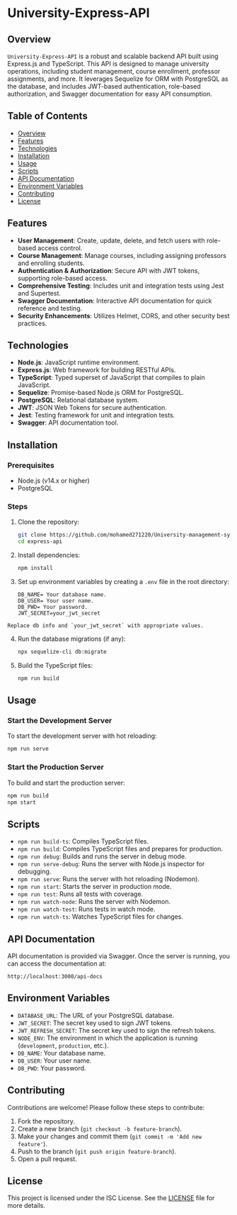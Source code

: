 # University-Express-API

## Overview

`University-Express-API` is a robust and scalable backend API built using Express.js and TypeScript. This API is designed to manage university operations, including student management, course enrollment, professor assignments, and more. It leverages Sequelize for ORM with PostgreSQL as the database, and includes JWT-based authentication, role-based authorization, and Swagger documentation for easy API consumption.

## Table of Contents

- [Overview](#overview)
- [Features](#features)
- [Technologies](#technologies)
- [Installation](#installation)
- [Usage](#usage)
- [Scripts](#scripts)
- [API Documentation](#api-documentation)
- [Environment Variables](#environment-variables)
- [Contributing](#contributing)
- [License](#license)

## Features

- **User Management**: Create, update, delete, and fetch users with role-based access control.
- **Course Management**: Manage courses, including assigning professors and enrolling students.
- **Authentication & Authorization**: Secure API with JWT tokens, supporting role-based access.
- **Comprehensive Testing**: Includes unit and integration tests using Jest and Supertest.
- **Swagger Documentation**: Interactive API documentation for quick reference and testing.
- **Security Enhancements**: Utilizes Helmet, CORS, and other security best practices.

## Technologies

- **Node.js**: JavaScript runtime environment.
- **Express.js**: Web framework for building RESTful APIs.
- **TypeScript**: Typed superset of JavaScript that compiles to plain JavaScript.
- **Sequelize**: Promise-based Node.js ORM for PostgreSQL.
- **PostgreSQL**: Relational database system.
- **JWT**: JSON Web Tokens for secure authentication.
- **Jest**: Testing framework for unit and integration tests.
- **Swagger**: API documentation tool.

## Installation

### Prerequisites

- Node.js (v14.x or higher)
- PostgreSQL

### Steps

1. Clone the repository:

   ```bash
   git clone https://github.com/mohamed271220/University-management-system
   cd express-api
   ```

2. Install dependencies:

   ```bash
   npm install
   ```

3. Set up environment variables by creating a `.env` file in the root directory:

   ```env
   DB_NAME= Your database name.
   DB_USER= Your user name.
   DB_PWD= Your password.
   JWT_SECRET=your_jwt_secret
   ```

```
Replace db info and `your_jwt_secret` with appropriate values.
```

4. Run the database migrations (if any):

   ```bash
   npx sequelize-cli db:migrate
   ```

5. Build the TypeScript files:
   ```bash
   npm run build
   ```

## Usage

### Start the Development Server

To start the development server with hot reloading:

```bash
npm run serve
```

### Start the Production Server

To build and start the production server:

```bash
npm run build
npm start
```

## Scripts

- `npm run build-ts`: Compiles TypeScript files.
- `npm run build`: Compiles TypeScript files and prepares for production.
- `npm run debug`: Builds and runs the server in debug mode.
- `npm run serve-debug`: Runs the server with Node.js inspector for debugging.
- `npm run serve`: Runs the server with hot reloading (Nodemon).
- `npm run start`: Starts the server in production mode.
- `npm run test`: Runs all tests with coverage.
- `npm run watch-node`: Runs the server with Nodemon.
- `npm run watch-test`: Runs tests in watch mode.
- `npm run watch-ts`: Watches TypeScript files for changes.

## API Documentation

API documentation is provided via Swagger. Once the server is running, you can access the documentation at:

```
http://localhost:3000/api-docs
```

## Environment Variables

- `DATABASE_URL`: The URL of your PostgreSQL database.
- `JWT_SECRET`: The secret key used to sign JWT tokens.
- `JWT_REFRESH_SECRET`: The secret key used to sign the refresh tokens.
- `NODE_ENV`: The environment in which the application is running (`development`, `production`, etc.).
- `DB_NAME`: Your database name.
- `DB_USER`: Your user name.
- `DB_PWD`: Your password.

## Contributing

Contributions are welcome! Please follow these steps to contribute:

1. Fork the repository.
2. Create a new branch (`git checkout -b feature-branch`).
3. Make your changes and commit them (`git commit -m 'Add new feature'`).
4. Push to the branch (`git push origin feature-branch`).
5. Open a pull request.

## License

This project is licensed under the ISC License. See the [LICENSE](LICENSE) file for more details.
